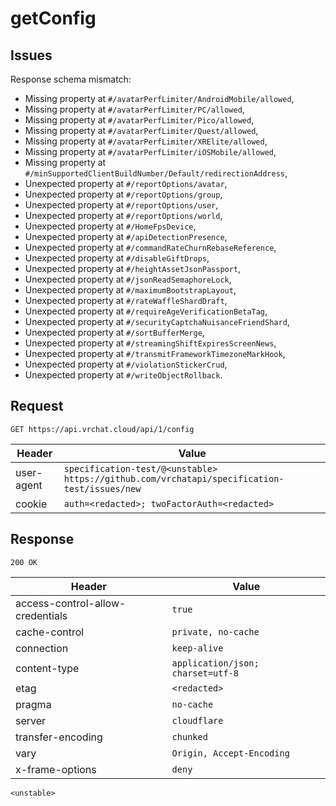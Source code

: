 # getConfig

## Issues
Response schema mismatch:
* Missing property at ``#/avatarPerfLimiter/AndroidMobile/allowed``,
* Missing property at ``#/avatarPerfLimiter/PC/allowed``,
* Missing property at ``#/avatarPerfLimiter/Pico/allowed``,
* Missing property at ``#/avatarPerfLimiter/Quest/allowed``,
* Missing property at ``#/avatarPerfLimiter/XRElite/allowed``,
* Missing property at ``#/avatarPerfLimiter/iOSMobile/allowed``,
* Missing property at ``#/minSupportedClientBuildNumber/Default/redirectionAddress``,
* Unexpected property at ``#/reportOptions/avatar``,
* Unexpected property at ``#/reportOptions/group``,
* Unexpected property at ``#/reportOptions/user``,
* Unexpected property at ``#/reportOptions/world``,
* Unexpected property at ``#/HomeFpsDevice``,
* Unexpected property at ``#/apiDetectionPresence``,
* Unexpected property at ``#/commandRateChurnRebaseReference``,
* Unexpected property at ``#/disableGiftDrops``,
* Unexpected property at ``#/heightAssetJsonPassport``,
* Unexpected property at ``#/jsonReadSemaphoreLock``,
* Unexpected property at ``#/maximumBootstrapLayout``,
* Unexpected property at ``#/rateWaffleShardDraft``,
* Unexpected property at ``#/requireAgeVerificationBetaTag``,
* Unexpected property at ``#/securityCaptchaNuisanceFriendShard``,
* Unexpected property at ``#/sortBufferMerge``,
* Unexpected property at ``#/streamingShiftExpiresScreenNews``,
* Unexpected property at ``#/transmitFrameworkTimezoneMarkHook``,
* Unexpected property at ``#/violationStickerCrud``,
* Unexpected property at ``#/writeObjectRollback``.
## Request
`GET https://api.vrchat.cloud/api/1/config`

| Header | Value |
| ------ | ----- |
| user-agent | `specification-test/@<unstable> https://github.com/vrchatapi/specification-test/issues/new` |
| cookie | `auth=<redacted>; twoFactorAuth=<redacted>` |


## Response
`200 OK`

| Header | Value |
| ------ | ----- |
| access-control-allow-credentials | `true` |
| cache-control | `private, no-cache` |
| connection | `keep-alive` |
| content-type | `application/json; charset=utf-8` |
| etag | `<redacted>` |
| pragma | `no-cache` |
| server | `cloudflare` |
| transfer-encoding | `chunked` |
| vary | `Origin, Accept-Encoding` |
| x-frame-options | `deny` |

```jsonc
<unstable>
```
